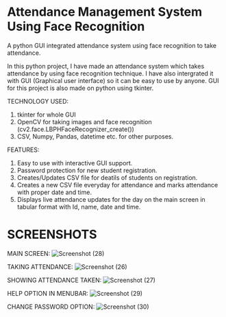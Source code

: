# Attendance Management System Using Face Recognition
A python GUI integrated attendance system using face recognition to take attendance.

In this python project, I have made an attendance system which takes attendance by using face recognition technique. I have also intergrated it with GUI (Graphical user interface) so it can be easy to use by anyone. GUI for this project is also made on python using tkinter.

TECHNOLOGY USED:
1) tkinter for whole GUI
2) OpenCV for taking images and face recognition (cv2.face.LBPHFaceRecognizer_create())
3) CSV, Numpy, Pandas, datetime etc. for other purposes.

FEATURES:
1) Easy to use with interactive GUI support.
2) Password protection for new student registration.
3) Creates/Updates CSV file for deatils of students on registration.
4) Creates a new CSV file everyday for attendance and marks attendance with proper date and time.
5) Displays live attendance updates for the day on the main screen in tabular format with Id, name, date and time.

# SCREENSHOTS
MAIN SCREEN:
![Screenshot (28)](https://user-images.githubusercontent.com/52118965/138579143-dbd27699-b21a-4c1d-8476-806373ec69ed.png)

TAKING ATTENDANCE:
![Screenshot (26)](https://user-images.githubusercontent.com/52118965/138579155-7e4b2e2c-f6c3-4390-8fc7-d732f648be5f.png)

SHOWING ATTENDANCE TAKEN:
![Screenshot (27)](https://user-images.githubusercontent.com/52118965/138579178-2608a655-3982-408e-b996-0feef0117153.png)

HELP OPTION IN MENUBAR:
![Screenshot (29)](https://user-images.githubusercontent.com/52118965/138579189-22170abc-d0b2-46cd-afa3-76cdb8529888.png)

CHANGE PASSWORD OPTION:
![Screenshot (30)](https://user-images.githubusercontent.com/52118965/138579200-b0d04e02-4381-4baa-a291-72a0746fd6aa.png)
